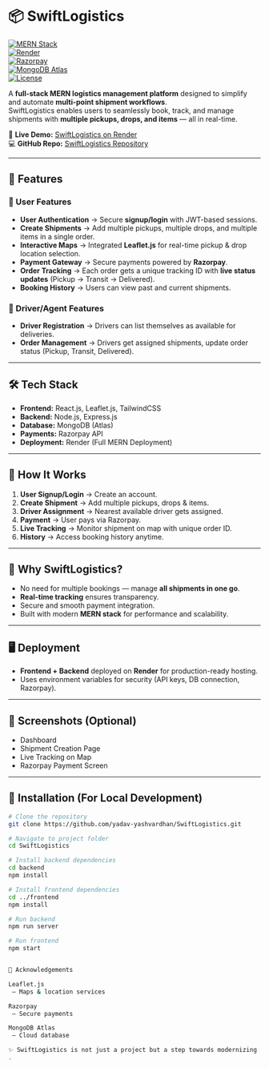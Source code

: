 # 📦 SwiftLogistics  

[![MERN Stack](https://img.shields.io/badge/Stack-MERN-green?logo=mongodb&logoColor=white)]()  
[![Render](https://img.shields.io/badge/Deployed%20On-Render-blue?logo=render&logoColor=white)](https://swiftlogistics-d09a.onrender.com)  
[![Razorpay](https://img.shields.io/badge/Payments-Razorpay-darkblue?logo=razorpay&logoColor=white)](https://razorpay.com/)  
[![MongoDB Atlas](https://img.shields.io/badge/Database-MongoDB%20Atlas-brightgreen?logo=mongodb&logoColor=white)](https://www.mongodb.com/atlas)  
[![License](https://img.shields.io/badge/License-MIT-yellow)]()  

A **full-stack MERN logistics management platform** designed to simplify and automate **multi-point shipment workflows**.  
SwiftLogistics enables users to seamlessly book, track, and manage shipments with **multiple pickups, drops, and items** — all in real-time.  

🔗 **Live Demo:** [SwiftLogistics on Render](https://swiftlogistics-d09a.onrender.com)  
💻 **GitHub Repo:** [SwiftLogistics Repository](https://github.com/yadav-yashvardhan/SwiftLogistics)  

---

## 🚀 Features  

### 👤 User Features  
- **User Authentication** → Secure **signup/login** with JWT-based sessions.  
- **Create Shipments** → Add multiple pickups, multiple drops, and multiple items in a single order.  
- **Interactive Maps** → Integrated **Leaflet.js** for real-time pickup & drop location selection.  
- **Payment Gateway** → Secure payments powered by **Razorpay**.  
- **Order Tracking** → Each order gets a unique tracking ID with **live status updates** (Pickup → Transit → Delivered).  
- **Booking History** → Users can view past and current shipments.  

### 🚚 Driver/Agent Features  
- **Driver Registration** → Drivers can list themselves as available for deliveries.  
- **Order Management** → Drivers get assigned shipments, update order status (Pickup, Transit, Delivered).  

---

## 🛠️ Tech Stack  

- **Frontend:** React.js, Leaflet.js, TailwindCSS  
- **Backend:** Node.js, Express.js  
- **Database:** MongoDB (Atlas)  
- **Payments:** Razorpay API  
- **Deployment:** Render (Full MERN Deployment)  

---

## 📍 How It Works  

1. **User Signup/Login** → Create an account.  
2. **Create Shipment** → Add multiple pickups, drops & items.  
3. **Driver Assignment** → Nearest available driver gets assigned.  
4. **Payment** → User pays via Razorpay.  
5. **Live Tracking** → Monitor shipment on map with unique order ID.  
6. **History** → Access booking history anytime.  

---

## 🎯 Why SwiftLogistics?  

- No need for multiple bookings — manage **all shipments in one go**.  
- **Real-time tracking** ensures transparency.  
- Secure and smooth payment integration.  
- Built with modern **MERN stack** for performance and scalability.  

---

## 🖥️ Deployment  

- **Frontend + Backend** deployed on **Render** for production-ready hosting.  
- Uses environment variables for security (API keys, DB connection, Razorpay).  

---

## 📸 Screenshots (Optional)  

- Dashboard  
- Shipment Creation Page  
- Live Tracking on Map  
- Razorpay Payment Screen  

---

## 📌 Installation (For Local Development)  

```bash
# Clone the repository
git clone https://github.com/yadav-yashvardhan/SwiftLogistics.git

# Navigate to project folder
cd SwiftLogistics

# Install backend dependencies
cd backend
npm install

# Install frontend dependencies
cd ../frontend
npm install

# Run backend
npm run server

# Run frontend
npm start


🙌 Acknowledgements

Leaflet.js
 – Maps & location services

Razorpay
 – Secure payments

MongoDB Atlas
 – Cloud database

✨ SwiftLogistics is not just a project but a step towards modernizing logistics automation. Built with passion and attention to detail by Yashvardhan Rao
.
